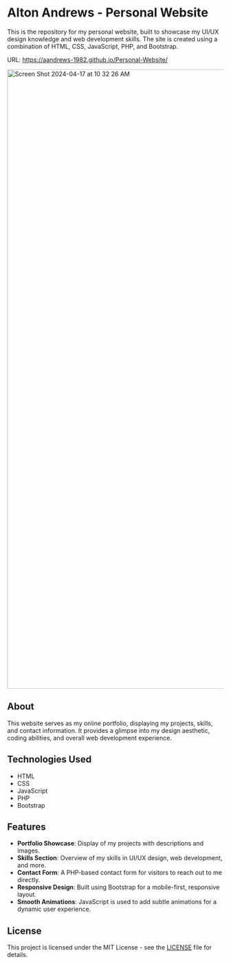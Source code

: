 # Alton Andrews - Personal Website

This is the repository for my personal website, built to showcase my UI/UX design knowledge and web development skills. The site is created using a combination of HTML, CSS, JavaScript, PHP, and Bootstrap.

URL: https://aandrews-1982.github.io/Personal-Website/

<img width="1440" alt="Screen Shot 2024-04-17 at 10 32 26 AM" src="https://github.com/AAndrews-1982/Personal-Website/assets/116847683/86d968f0-0ba7-4301-bdd2-fd8f7c3bb780">

## About

This website serves as my online portfolio, displaying my projects, skills, and contact information. It provides a glimpse into my design aesthetic, coding abilities, and overall web development experience.

## Technologies Used

- HTML
- CSS
- JavaScript
- PHP
- Bootstrap

## Features

- **Portfolio Showcase**: Display of my projects with descriptions and images.
- **Skills Section**: Overview of my skills in UI/UX design, web development, and more.
- **Contact Form**: A PHP-based contact form for visitors to reach out to me directly.
- **Responsive Design**: Built using Bootstrap for a mobile-first, responsive layout.
- **Smooth Animations**: JavaScript is used to add subtle animations for a dynamic user experience.

## License

This project is licensed under the MIT License - see the [LICENSE](LICENSE) file for details.

